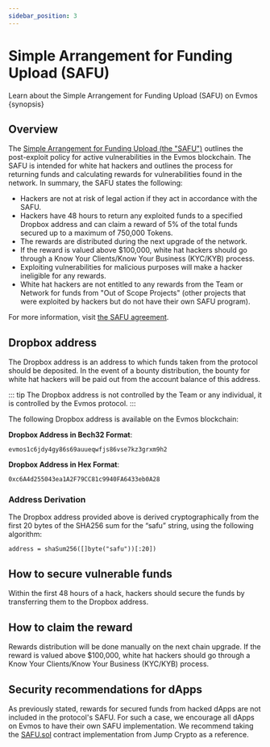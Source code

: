 ```yaml
---
sidebar_position: 3
---
```


# Simple Arrangement for Funding Upload (SAFU)

Learn about the Simple Arrangement for Funding Upload (SAFU)
on Evmos {synopsis}

## Overview

The [Simple Arrangement for Funding Upload (the "SAFU")](https://docs.google.com/document/d/1kyPn-uRQnCOjeCHjH6IRGGDOTMVHMLeQXeJql9MXnkw/edit#heading=h.vcatw1yk8om7)
outlines the post-exploit policy for active vulnerabilities
in the Evmos blockchain. The SAFU is intended for white hat hackers
and outlines the process for returning funds and calculating rewards
for vulnerabilities found in the network.
In summary, the SAFU states the following:

* Hackers are not at risk of legal action if they act in accordance
  with the SAFU.
* Hackers have 48 hours to return any exploited funds
  to a specified Dropbox address and can claim a reward of
  5% of the total funds secured up to a maximum of 750,000 Tokens.
* The rewards are distributed during the next upgrade of the network.
* If the reward is valued above $100,000, white hat hackers should go through
  a Know Your Clients/Know Your Business (KYC/KYB) process.
* Exploiting vulnerabilities for malicious purposes
  will make a hacker ineligible for any rewards.
* White hat hackers are not entitled to any rewards from the Team or Network
  for funds from "Out of Scope Projects" (other projects that were exploited
  by hackers but do not have their own SAFU program).

For more information,
visit [the SAFU agreement](https://docs.google.com/document/d/1kyPn-uRQnCOjeCHjH6IRGGDOTMVHMLeQXeJql9MXnkw/edit#heading=h.vcatw1yk8om7).

## Dropbox address

The Dropbox address is an address to which funds taken from
the protocol should be deposited.
In the event of a bounty distribution,
the bounty for white hat hackers will be paid out
from the account balance of this address.

::: tip
The Dropbox address is not controlled by the Team
or any individual, it is controlled by the Evmos protocol.
:::

The following Dropbox address is available on the Evmos blockchain:

**Dropbox Address in Bech32 Format**:

```shell
evmos1c6jdy4gy86s69auueqwfjs86vse7kz3grxm9h2
```

**Dropbox Address in Hex Format**:

```shell
0xc6A4d255043ea1A2F79CC81c9940FA6433eb0A28
```

### Address Derivation

The Dropbox address provided above is derived cryptographically from the
first 20 bytes of the SHA256 sum for the “safu” string,
using the following algorithm:

```shell
address = shaSum256([]byte("safu"))[:20])
```

## How to secure vulnerable funds

Within the first 48 hours of a hack,
hackers should secure the funds by transferring them to the Dropbox address.

## How to claim the reward

Rewards distribution will be done manually on the next chain upgrade.
If the reward is valued above $100,000,
white hat hackers should go through a
Know Your Clients/Know Your Business (KYC/KYB) process.

## Security recommendations for dApps

As previously stated, rewards for secured funds from hacked dApps
are not included in the protocol's SAFU.
For such a case, we encourage all dApps on Evmos
to have their own SAFU implementation.
We recommend taking the [SAFU.sol](https://github.com/JumpCrypto/Safu/)
contract implementation from Jump Crypto as a reference.
